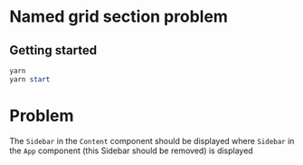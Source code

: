 # Named grid section problem

## Getting started

```powershell
yarn
yarn start
```

# Problem

The `Sidebar` in the `Content` component should be displayed where `Sidebar` in the `App` component (this Sidebar should be removed) is displayed
